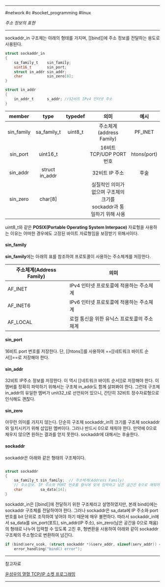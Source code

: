 
---

#network #c #socket_programming #linux

*주소 정보의 표현*

---

sockaddr_in  구조체는 아래의 형태를 가지며, [[bind]]에 주소 정보를 전달하는 용도로 사용된다.

```C
struct sockaddr_in
{
	sa_family_t    sin_family;
	uint16_t       sin_port;
	struct in_addr sin_addr;
	char           sin_zero[8];
}
```

```C
struct in_addr
{
	in_addr_t      s_addr; //32비트 IPv4 인터넷 주소
}
```

|   member   |      type      | typedef |                                 의미                                 |    예시     |
|:----------:|:--------------:|:-------:|:--------------------------------------------------------------------:|:-----------:|
| sin_family |  sa_family_t   | uint8_t |                       주소체계(address Family)                       |   PF_INET   |
|  sin_port  |    uint16_t    |         |                       16비트 TCP/UDP PORT 번호                       | htons(port) |
|  sin_addr  | struct in_addr |         |                            32비트 IP 주소                            |    후술     |
|  sin_zero  |    char[8]     |         | 실질적인 의미가 없으며 구조체의 크기를 sockaddr과 통일하기 위해 사용 |             |

uint8_t와 같은 **POSIX(Portable Operating System Interpace)** 자료형을 사용하는 이유는 어떠한 경우에도 고정된 바이트 자료형임을 보장받기 위해서이다.

#### sin_family

**sin_family**에는 아래의 표를 참조하여 프로토콜이 사용하는 주소체계를 저장한다.

| 주소체계(Address Family) | 의미                                        |
| ------------------------ | ------------------------------------------- |
| AF_INET                  | IPv4 인터넷 프로토콜에 적용하는 주소체계    |
| AF_INET6                 | IPv6 인터넷 프로토콜에 적용하는 주소체계    |
| AF_LOCAL                 | 로컬 통신을 위한 유닉스 프로토콜의 주소체계 | 

#### sin_port

16비트 port 번호를 저장한다. 단, [[htons]]를 사용하여 ==[[네트워크 바이트 순서]]==로 저장해야 한다.

#### sin_addr

32비트 IP주소 정보를 저장한다. 이 역시 [[네트워크 바이트 순서]]로 저장해야 한다. 이 멤버를 정확히 파악하기 위해서는 구조체 in_addr도 함께 살펴봐야 한다. 그런데 구조체 in_addr의 유일한 멤버가 unit32_t로 선언되어 있으니, 간단히 32비트 정수자료형으로 인식해도 괜찮다.

#### sin_zero

아무런 의미를 가지지 않는다. 단순히 구조체 sockaddr_in의 크기를 구조체 sockaddr와 일치시키기 위해 삽입된 멤버이다. 그러나 반드시 0으로 채워야 한다. 만약에 0으로 채우지 않으면 원하는 결과를 얻지 못한다. sockaddr에 대해서는 후술한다.

#### sockaddr

sockaddr은 아래와 같은 형태의 구조체이다.

```C

struct sockaddr
{
	sa_family_t sin_family;  // 주소체계(Address Family)
	// 주소정보. IP 주소와 PORT 번호를 형식에 맞게 입력하고 남은 공간은 0으로 채워야한다.
	char        sa_data[14];
}

```

sockaddr_in은 [[bind]]에 전달하기 위한 구조체라고 설명하였지만, 본래 bind()에는 sockaddr 구조체를 전달하여야 한다. 그러나 sockaddr은 sa_data에 IP 주소와 port 번호를 bit 단위로 조작하여 넣어야 하기 때문에 매우 불편하다. 따라서 sockaddr_in에서 sa_data를 sin_port(포트), sin_addr(IP 주소), sin_zero(남은 공간을 0으로 채움)의 형태로 나누어 입력할 수 있도록 고친 후, 형변환을 사용하여 아래와 같이 sockaddr 구조체의 주소형으로 변환하여 넘긴다.

```C
if (bind(serv_scok, (struct sockaddr *)&serv_addr, sizeof(serv_addr)) == -1)
	error_handling("bind() error");
```

---

참고자료

[윤성우의 열혈 TCP/IP 소켓 프로그래밍](https://product.kyobobook.co.kr/detail/S000001589146)

---